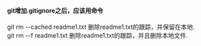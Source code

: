 #### git增加.gitignore之后，应该用命令  
git rm --cached readme1.txt    删除readme1.txt的跟踪，并保留在本地.  
git rm --f readme1.txt    删除readme1.txt的跟踪，并且删除本地文件.  
